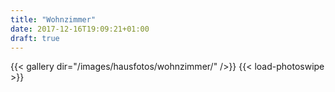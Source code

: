 ```yaml
---
title: "Wohnzimmer"
date: 2017-12-16T19:09:21+01:00
draft: true
---
```


{{< gallery dir="/images/hausfotos/wohnzimmer/" />}} {{< load-photoswipe >}}